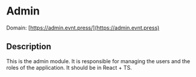 # Admin 

Domain: [https://admin.evnt.press/](https://admin.evnt.press)

## Description
This is the admin module. It is responsible for managing the users and the roles of the application. It should be in React + TS.
